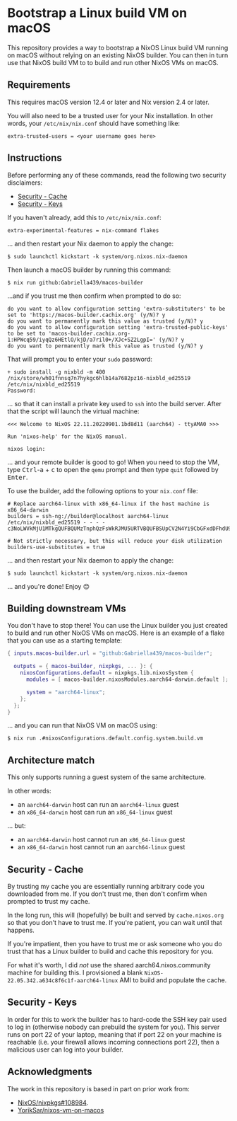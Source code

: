 # Bootstrap a Linux build VM on macOS

This repository provides a way to bootstrap a NixOS Linux build VM running on
macOS without relying on an existing NixOS builder.  You can then in turn use
that NixOS build VM to to build and run other NixOS VMs on macOS.

## Requirements

This requires macOS version 12.4 or later and Nix version 2.4 or later.

You will also need to be a trusted user for your Nix installation.  In other
words, your `/etc/nix/nix.conf` should have something like:

```
extra-trusted-users = <your username goes here>
```

## Instructions

Before performing any of these commands, read the following two security
disclaimers:

* [Security - Cache](#security---cache)
* [Security - Keys](#security---keys)

If you haven't already, add this to `/etc/nix/nix.conf`:

```
extra-experimental-features = nix-command flakes
```

… and then restart your Nix daemon to apply the change:

```ShellSession
$ sudo launchctl kickstart -k system/org.nixos.nix-daemon
```

Then launch a macOS builder by running this command:

```ShellSession
$ nix run github:Gabriella439/macos-builder
```

…and if you trust me then confirm when prompted to do so:

```ShellSession
do you want to allow configuration setting 'extra-substituters' to be set to 'https://macos-builder.cachix.org' (y/N)? y
do you want to permanently mark this value as trusted (y/N)? y
do you want to allow configuration setting 'extra-trusted-public-keys' to be set to 'macos-builder.cachix.org-1:HPWcq59/iyqQz6HEtlO/kjD/a7ril0+/XJc+SZ2LgpI=' (y/N)? y
do you want to permanently mark this value as trusted (y/N)? y
```

That will prompt you to enter your `sudo` password:

```
+ sudo install -g nixbld -m 400 /nix/store/wh01fnnsq7n7hykgc6hlb14a7682pz16-nixbld_ed25519 /etc/nix/nixbld_ed25519
Password:
```

… so that it can install a private key used to `ssh` into the build server.
After that the script will launch the virtual machine:

```
<<< Welcome to NixOS 22.11.20220901.1bd8d11 (aarch64) - ttyAMA0 >>>

Run 'nixos-help' for the NixOS manual.

nixos login:
```

… and your remote builder is good to go!  When you need to stop the VM, type
<kbd>Ctrl</kbd>-<kbd>a</kbd> + <kbd>c</kbd> to open the `qemu` prompt and then
type `quit` followed by <kbd>Enter</kbd>.

To use the builder, add the following options to your `nix.conf` file:

```
# Replace aarch64-linux with x86_64-linux if the host machine is x86_64-darwin
builders = ssh-ng://builder@localhost aarch64-linux /etc/nix/nixbld_ed25519 - - - - c3NoLWVkMjU1MTkgQUFBQUMzTnphQzFsWkRJMU5URTVBQUFBSUpCV2N4Yi9CbGFxdDFhdU90RStGOFFVV3JVb3RpQzVxQkorVXVFV2RWQ2Igcm9vdEBuaXhvcwo='

# Not strictly necessary, but this will reduce your disk utilization
builders-use-substitutes = true
```

… and then restart your Nix daemon to apply the change:

```ShellSession
$ sudo launchctl kickstart -k system/org.nixos.nix-daemon
```

… and you're done!  Enjoy 😊

## Building downstream VMs

You don't have to stop there!  You can use the Linux builder you just created
to build and run other NixOS VMs on macOS.  Here is an example of a flake that
you can use as a starting template:

```nix
{ inputs.macos-builder.url = "github:Gabriella439/macos-builder";

  outputs = { macos-builder, nixpkgs, ... }: {
    nixosConfigurations.default = nixpkgs.lib.nixosSystem {
      modules = [ macos-builder.nixosModules.aarch64-darwin.default ];

      system = "aarch64-linux";
    };
  };
}
```

… and you can run that NixOS VM on macOS using:

```ShellSession
$ nix run .#nixosConfigurations.default.config.system.build.vm
```

## Architecture match

This only supports running a guest system of the same architecture.

In other words:

- an `aarch64-darwin` host can run an `aarch64-linux` guest
- an `x86_64-darwin` host can run an `x86_64-linux` guest

… but:

- an `aarch64-darwin` host cannot run an `x86_64-linux` guest
- an `x86_64-darwin` host cannot run an `aarch64-linux` guest

## Security - Cache

By trusting my cache you are essentially running arbitrary code you downloaded
from me.  If you don't trust me, then don't confirm when prompted to trust my
cache.

In the long run, this will (hopefully) be built and served by `cache.nixos.org`
so that you don't have to trust me.  If you're patient, you can wait until that
happens.

If you're impatient, then you have to trust me or ask someone who you do trust
that has a Linux builder to build and cache this repository for you.

For what it's worth, I did *not* use the shared aarch64.nixos.community
machine for building this.  I provisioned a blank
`NixOS-22.05.342.a634c8f6c1f-aarch64-linux` AMI to build and populate the
cache.

## Security - Keys

In order for this to work the builder has to hard-code the SSH key pair used to
log in (otherwise nobody can prebuild the system for you).  This server runs on
port 22 of your laptop, meaning that if port 22 on your machine is reachable
(i.e. your firewall allows incoming connections port 22), then a malicious
user can log into your builder.

## Acknowledgments

The work in this repository is based in part on prior work from:

- [NixOS/nixpkgs#108984](https://github.com/NixOS/nixpkgs/issues/108984).
- [YorikSar/nixos-vm-on-macos](https://github.com/YorikSar/nixos-vm-on-macos)
